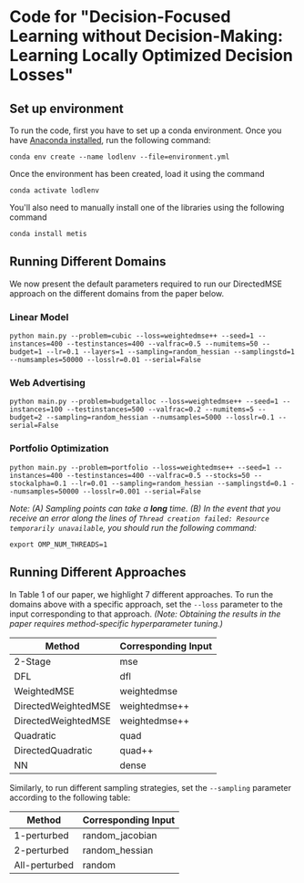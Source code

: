# Code for "Decision-Focused Learning without Decision-Making: Learning Locally Optimized Decision Losses"

## Set up environment

To run the code, first you have to set up a conda environment. Once you have [Anaconda installed](https://docs.conda.io/projects/conda/en/latest/user-guide/install/index.html), run the following command:
```
conda env create --name lodlenv --file=environment.yml
```
Once the environment has been created, load it using the command
```
conda activate lodlenv
```

You'll also need to manually install one of the libraries using the following command
```
conda install metis
```

## Running Different Domains

We now present the default parameters required to run our DirectedMSE approach on the different domains from the paper below.

### Linear Model

```
python main.py --problem=cubic --loss=weightedmse++ --seed=1 --instances=400 --testinstances=400 --valfrac=0.5 --numitems=50 --budget=1 --lr=0.1 --layers=1 --sampling=random_hessian --samplingstd=1 --numsamples=50000 --losslr=0.01 --serial=False
```

### Web Advertising

```
python main.py --problem=budgetalloc --loss=weightedmse++ --seed=1 --instances=100 --testinstances=500 --valfrac=0.2 --numitems=5 --budget=2 --sampling=random_hessian --numsamples=5000 --losslr=0.1 --serial=False
```

### Portfolio Optimization

```
python main.py --problem=portfolio --loss=weightedmse++ --seed=1 --instances=400 --testinstances=400 --valfrac=0.5 --stocks=50 --stockalpha=0.1 --lr=0.01 --sampling=random_hessian --samplingstd=0.1 --numsamples=50000 --losslr=0.001 --serial=False
```

_Note: (A) Sampling points can take a **long** time. (B) In the event that you receive an error along the lines of `Thread creation failed: Resource temporarily unavailable`, you should run the following command:_

```
export OMP_NUM_THREADS=1
```

## Running Different Approaches

In Table 1 of our paper, we highlight 7 different approaches. To run the domains above with a specific approach, set the `--loss` parameter to the input corresponding to that approach. _(Note: Obtaining the results in the paper requires method-specific hyperparameter tuning.)_

| Method      | Corresponding Input |
| ----------- | ----------- |
| 2-Stage     | mse         |
| DFL         | dfl         |
| WeightedMSE | weightedmse |
| DirectedWeightedMSE | weightedmse++ |
| DirectedWeightedMSE | weightedmse++ |
| Quadratic   | quad |
| DirectedQuadratic | quad++ |
| NN          | dense       |

Similarly, to run different sampling strategies, set the `--sampling` parameter according to the following table:

| Method      | Corresponding Input |
| ----------- | ----------- |
| 1-perturbed     | random_jacobian |
| 2-perturbed     | random_hessian |
| All-perturbed     | random |
